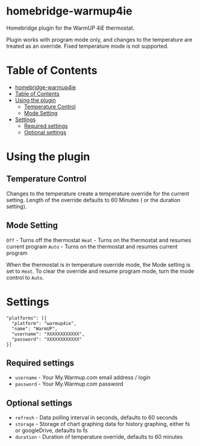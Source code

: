 # homebridge-warmup4ie

Homebridge plugin for the WarmUP 4iE thermostat.

Plugin works with program mode only, and changes to the temperature are treated as an override.  Fixed temperature mode is not supported.  

# Table of Contents

<!--ts-->
   * [homebridge-warmup4ie](#homebridge-warmup4ie)
   * [Table of Contents](#table-of-contents)
   * [Using the plugin](#using-the-plugin)
      * [Temperature Control](#temperature-control)
      * [Mode Setting](#mode-setting)
   * [Settings](#settings)
      * [Required settings](#required-settings)
      * [Optional settings](#optional-settings)

<!-- Added by: sgracey, at:  -->

<!--te-->

# Using the plugin
## Temperature Control

Changes to the temperature create a temperature override for the current setting.  Length of the override defaults to 60 Minutes ( or the duration setting).  

## Mode Setting

`Off` - Turns off the thermostat
`Heat` - Turns on the thermostat and resumes current program
`Auto` - Turns on the thermostat and resumes current program

When the thermostat is in temperature override mode, the Mode setting is set to `Heat`.  To clear the override and resume program mode, turn the mode control to `Auto`.

# Settings

```
"platforms": [{
  "platform": "warmup4ie",
  "name": "WarmUP",
  "username": "XXXXXXXXXXXX",
  "password": "XXXXXXXXXXXX"
}]
```

## Required settings

* `username` - Your My.Warmup.com email address / login
* `password` - Your My.Warmup.com password

## Optional settings

* `refresh` - Data polling interval in seconds, defaults to 60 seconds
* `storage` - Storage of chart graphing data for history graphing, either fs or googleDrive, defaults to fs
* `duration` - Duration of temperature override, defaults to 60 minutes
